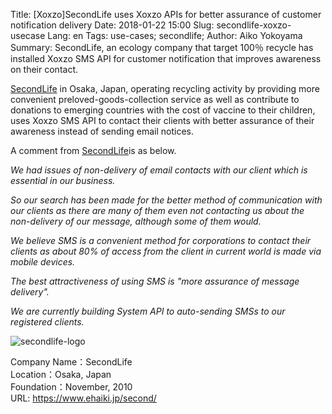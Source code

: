 Title: [Xoxzo]SecondLife uses Xoxzo APIs for better assurance of customer notification delivery
Date: 2018-01-22 15:00
Slug: secondlife-xoxzo-usecase
Lang: en
Tags: use-cases; secondlife; 
Author: Aiko Yokoyama
Summary: SecondLife, an ecology company that target 100％ recycle has installed Xoxzo SMS API for customer notification that improves awareness on their contact.

[SecondLife](https://www.ehaiki.jp/second/) in Osaka, Japan, operating recycling activity by providing more convenient preloved-goods-collection service as well as contribute to donations to emerging countries with the cost of vaccine to their children, uses Xoxzo SMS API to contact their clients with better assurance of their awareness instead of sending email notices.

A comment from [SecondLife](https://www.ehaiki.jp/second/)is as below.

_We had issues of non-delivery of email contacts with our client which is essential in our business._

_So our search has been made for the better method of communication with our clients as there are many of them even not contacting us about the non-delivery of our message, although some of them would._

_We believe SMS is a convenient method for corporations to contact their clients as about 80% of access from the client in current world is made via mobile devices._

_The best attractiveness of using SMS is "more assurance of message delivery"._

_We are currently building System API to auto-sending SMSs to our registered clients._

![secondlife-logo](/images/secondlife-logo.png)

Company Name：SecondLife<br>
Location：Osaka, Japan<br>
Foundation：November, 2010<br>
URL: https://www.ehaiki.jp/second/
